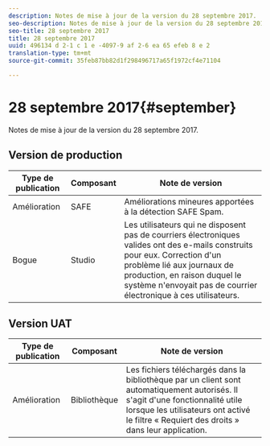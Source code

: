 ```yaml
---
description: Notes de mise à jour de la version du 28 septembre 2017.
seo-description: Notes de mise à jour de la version du 28 septembre 2017.
seo-title: 28 septembre 2017
title: 28 septembre 2017
uuid: 496134 d 2-1 c 1 e -4097-9 af 2-6 ea 65 efeb 8 e 2
translation-type: tm+mt
source-git-commit: 35feb87bb82d1f298496717a65f1972cf4e71104

---
```



# 28 septembre 2017{#september}

Notes de mise à jour de la version du 28 septembre 2017.

## Version de production

| **Type de publication** | **Composant** | **Note de version** |
|---|---|---|
| Amélioration | SAFE | Améliorations mineures apportées à la détection SAFE Spam. |
| Bogue | Studio | Les utilisateurs qui ne disposent pas de courriers électroniques valides ont des e-mails construits pour eux. Correction d'un problème lié aux journaux de production, en raison duquel le système n'envoyait pas de courrier électronique à ces utilisateurs. |

## Version UAT

| **Type de publication** | **Composant** | **Note de version** |
|---|---|---|
| Amélioration | Bibliothèque | Les fichiers téléchargés dans la bibliothèque par un client sont automatiquement autorisés. Il s'agit d'une fonctionnalité utile lorsque les utilisateurs ont activé le filtre « Requiert des droits » dans leur application. |

